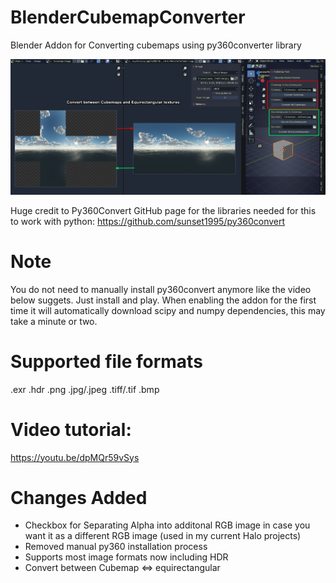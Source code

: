 # BlenderCubemapConverter
Blender Addon for Converting cubemaps using py360converter library

![alt text](image-1.png)

Huge credit to Py360Convert GitHub page for the libraries needed for this to work with python:
https://github.com/sunset1995/py360convert

# Note 
You do not need to manually install py360convert anymore like the video below suggets. Just install and play.
When enabling the addon for the first time it will automatically download scipy and numpy dependencies, this may take a minute or two.

# Supported file formats
.exr
.hdr
.png
.jpg/.jpeg
.tiff/.tif
.bmp


# Video tutorial:
https://youtu.be/dpMQr59vSys

# Changes Added
- Checkbox for Separating Alpha into additonal RGB image in case you want it as a different RGB image (used in my current Halo projects)
- Removed manual py360 installation process
- Supports most image formats now including HDR
- Convert between Cubemap <=> equirectangular
